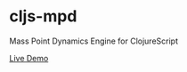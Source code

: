 # cljs-mpd
Mass Point Dynamics Engine for ClojureScript

[Live Demo](https://milgra.github.io/cljs-mpd/index.html)